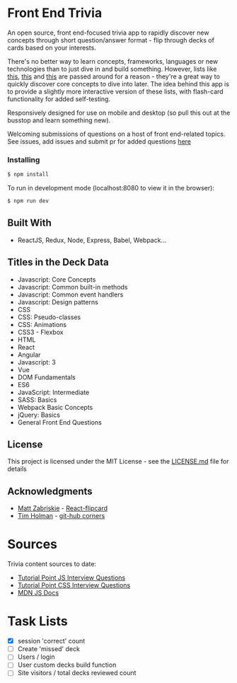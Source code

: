 # Front End Trivia
An open source, front end-focused trivia app to rapidly discover new concepts through short question/answer format - flip through decks of cards based on your interests. 

There's no better way to learn concepts, frameworks, languages or new technologies than to just dive in and build something. However, lists like [this](http://thatjsdude.com/interview/index.html), [this](https://codeburst.io/10-javascript-concepts-you-need-to-know-for-interviews-136df65ecce) and [this](https://medium.freecodecamp.org/the-5-things-you-need-to-know-to-understand-react-a1dbd5d114a3) are passed around for a reason - they're a great way to quickly discover core concepts to dive into later. The idea behind this app is to provide a slightly more interactive version of these lists, with flash-card functionality for added self-testing. 

Responsively designed for use on mobile and desktop (so pull this out at the busstop and learn something new). 

Welcoming submissions of questions on a host of front end-related topics. See issues, add issues and submit pr for added questions [here](https://github.com/papistan/FrontEndTrivia/blob/master/src/data/file.js)

### Installing

```bash
$ npm install
```

To run in development mode (localhost:8080 to view it in the browser):
```bash
$ npm run dev
```
## Built With
* ReactJS, Redux, Node, Express, Babel, Webpack...

## Titles in the Deck Data
* Javascript: Core Concepts
* Javascript: Common built-in methods
* Javascript: Common event handlers
* Javascript: Design patterns
* CSS
* CSS: Pseudo-classes
* CSS: Animations
* CSS3 - Flexbox
* HTML
* React
* Angular
* Javascript: 3
* Vue
* DOM Fundamentals
* ES6
* JavaScript: Intermediate
* SASS: Basics
* Webpack Basic Concepts
* jQuery: Basics
* General Front End Questions

## License

This project is licensed under the MIT License - see the [LICENSE.md](LICENSE.md) file for details

## Acknowledgments

* [Matt Zabriskie](https://github.com/mzabriskie) - [React-flipcard](https://github.com/mzabriskie/react-flipcard)
* [Tim Holman](https://github.com/tholman) - [git-hub corners](https://github.com/tholman/github-corners)

# Sources
Trivia content sources to date: 
- [Tutorial Point JS Interview Questions](tutorialspoint.com/javascript/javascript_interview_questions.htm)
- [Tutorial Point CSS Interview Questions](tutorialspoint.com/css/css_interview_questions.htm)
- [MDN JS Docs](https://developer.mozilla.org/en-US/docs/Web/JavaScript)

# Task Lists
- [X] session 'correct' count
- [ ] Create 'missed' deck
- [ ] Users / login
- [ ] User custom decks build function
- [ ] Site visitors / total decks reviewed count

